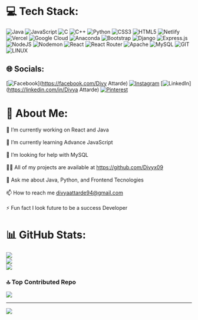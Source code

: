 


# 💻 Tech Stack:
![Java](https://img.shields.io/badge/java-%23ED8B00.svg?style=for-the-badge&logo=openjdk&logoColor=white) ![JavaScript](https://img.shields.io/badge/javascript-%23323330.svg?style=for-the-badge&logo=javascript&logoColor=%23F7DF1E) ![C](https://img.shields.io/badge/c-%2300599C.svg?style=for-the-badge&logo=c&logoColor=white) ![C++](https://img.shields.io/badge/c++-%2300599C.svg?style=for-the-badge&logo=c%2B%2B&logoColor=white) ![Python](https://img.shields.io/badge/python-3670A0?style=for-the-badge&logo=python&logoColor=ffdd54) ![CSS3](https://img.shields.io/badge/css3-%231572B6.svg?style=for-the-badge&logo=css3&logoColor=white) ![HTML5](https://img.shields.io/badge/html5-%23E34F26.svg?style=for-the-badge&logo=html5&logoColor=white) ![Netlify](https://img.shields.io/badge/netlify-%23000000.svg?style=for-the-badge&logo=netlify&logoColor=#00C7B7) ![Vercel](https://img.shields.io/badge/vercel-%23000000.svg?style=for-the-badge&logo=vercel&logoColor=white) ![Google Cloud](https://img.shields.io/badge/GoogleCloud-%234285F4.svg?style=for-the-badge&logo=google-cloud&logoColor=white) ![Anaconda](https://img.shields.io/badge/Anaconda-%2344A833.svg?style=for-the-badge&logo=anaconda&logoColor=white) ![Bootstrap](https://img.shields.io/badge/bootstrap-%238511FA.svg?style=for-the-badge&logo=bootstrap&logoColor=white) ![Django](https://img.shields.io/badge/django-%23092E20.svg?style=for-the-badge&logo=django&logoColor=white) ![Express.js](https://img.shields.io/badge/express.js-%23404d59.svg?style=for-the-badge&logo=express&logoColor=%2361DAFB) ![NodeJS](https://img.shields.io/badge/node.js-6DA55F?style=for-the-badge&logo=node.js&logoColor=white) ![Nodemon](https://img.shields.io/badge/NODEMON-%23323330.svg?style=for-the-badge&logo=nodemon&logoColor=%BBDEAD) ![React](https://img.shields.io/badge/react-%2320232a.svg?style=for-the-badge&logo=react&logoColor=%2361DAFB) ![React Router](https://img.shields.io/badge/React_Router-CA4245?style=for-the-badge&logo=react-router&logoColor=white) ![Apache](https://img.shields.io/badge/apache-%23D42029.svg?style=for-the-badge&logo=apache&logoColor=white) ![MySQL](https://img.shields.io/badge/mysql-%2300000f.svg?style=for-the-badge&logo=mysql&logoColor=white) ![GIT](https://img.shields.io/badge/Git-fc6d26?style=for-the-badge&logo=git&logoColor=white) ![LINUX](https://img.shields.io/badge/Linux-FCC624?style=for-the-badge&logo=linux&logoColor=black)

## 🌐 Socials:
[![Facebook](https://img.shields.io/badge/Facebook-%231877F2.svg?logo=Facebook&logoColor=white)](https://facebook.com/Divy Attarde) [![Instagram](https://img.shields.io/badge/Instagram-%23E4405F.svg?logo=Instagram&logoColor=white)](https://instagram.com/divyx09) [![LinkedIn](https://img.shields.io/badge/LinkedIn-%230077B5.svg?logo=linkedin&logoColor=white)](https://linkedin.com/in/Divya Attarde) [![Pinterest](https://img.shields.io/badge/Pinterest-%23E60023.svg?logo=Pinterest&logoColor=white)](https://pinterest.com/@divyaattarde94) 

# 💫 About Me:
🔭 I’m currently working on React and Java<br><br>🌱 I’m currently learning Advance JavaScript<br><br>🤝 I’m looking for help with MySQL<br><br>👨‍💻 All of my projects are available at https://github.com/Divyx09<br><br>💬 Ask me about Java, Python, and Frontend Tecnologies<br><br>📫 How to reach me divyaattarde94@gmail.com<br><br>⚡ Fun fact I look future to be a success Developer
# 📊 GitHub Stats:
![](https://github-readme-stats.vercel.app/api?username=Divyx09&theme=dark&hide_border=false&include_all_commits=true&count_private=true)<br/>
![](https://github-readme-streak-stats.herokuapp.com/?user=Divyx09&theme=dark&hide_border=false)<br/>
![](https://github-readme-stats.vercel.app/api/top-langs/?username=Divyx09&theme=dark&hide_border=false&include_all_commits=true&count_private=true&layout=compact)

### 🔝 Top Contributed Repo
![](https://github-contributor-stats.vercel.app/api?username=Divyx09&limit=5&theme=dark&combine_all_yearly_contributions=true)

---
[![](https://visitcount.itsvg.in/api?id=Divyx09&icon=0&color=9)](https://visitcount.itsvg.in)

<!-- Proudly created with GPRM ( https://gprm.itsvg.in ) -->
